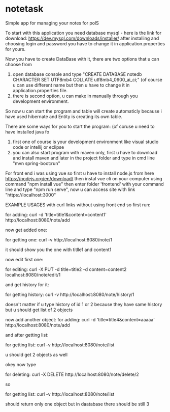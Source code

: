# notetask
Simple app for managing your notes for polS

To start with this application you need database mysql - here is the link for download: https://dev.mysql.com/downloads/installer/
after installing and choosing login and password you have to change it in application.properties for yours. 

Now you have to create DataBase with it, there are two options that u can choose from

1. open database console and type "CREATE DATABASE notedb CHARACTER SET UTF8mb4 COLLATE utf8mb4_0900_ai_ci;" (of course u can use different name but then u have to change it in application.properties file.
2. there is second option, u can make in manually through you development environment. 

So now u can start the program and table will create automaticly because i have used hibernate and Entity is creating its own table.

There are some ways for you to start the program:
(of coruse u need to have installed java fo
1. first one of course is your development environment like visual studio code or intellij or eclipse
2. you can also start program with maven only, first u have to download and install maven and later in the project folder and type in cmd line "mvn spring-boot:run"

For front end i was using vue so first u have to install node.js from here https://nodejs.org/en/download/ then instal vue cli on your computer using command "npm install vue" then enter folder 'frontend' with your command line and type "npm run serve", now u can access site with link "https://localhost:3000"


EXAMPLE USAGES with curl links without using front end
so first run: 

for adding: curl -d 'title=title1&content=content1' http://localhost:8080/note/add

now get added one:

for getting one: curl -v http://localhost:8080/note/1

it should show you the one with titlle1 and content1

now edit first one: 

for editing: curl -X PUT -d title=title2 -d content=content2 localhost:8080/note/edit/1

and get history for it: 

for getting history: curl -v http://localhost:8080/note/history/1

doesn't matter if u type history of id 1 or 2 because they have same history but u should get list of 2 objects

now add another object: 
for adding: curl -d 'title=title4&content=aaaaa' http://localhost:8080/note/add

and after getting list:

for getting list: curl -v http://localhost:8080/note/list

u should get 2 objects as well

okey now type 

for deleting: curl -X DELETE http://localhost:8080/note/delete/2

so 

for getting list: curl -v http://localhost:8080/note/list

should return only one object but in daatabase there should be still 3

